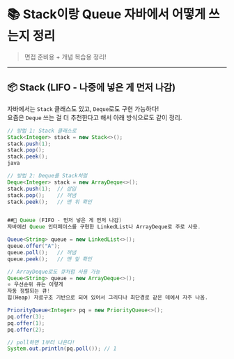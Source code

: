 # 📚 Stack이랑 Queue 자바에서 어떻게 쓰는지 정리

> 면접 준비용 + 개념 복습용 정리!

---

## 📦 Stack (LIFO - 나중에 넣은 게 먼저 나감)

자바에서는 `Stack` 클래스도 있고, `Deque`로도 구현 가능하다!  
요즘은 `Deque` 쓰는 걸 더 추천한다고 해서 아래 방식으로도 같이 정리.

```java
// 방법 1: Stack 클래스로
Stack<Integer> stack = new Stack<>();
stack.push(1);
stack.pop();
stack.peek();
java

// 방법 2: Deque를 Stack처럼
Deque<Integer> stack = new ArrayDeque<>();
stack.push(1);  // 삽입
stack.pop();    // 꺼냄
stack.peek();   // 맨 위 확인


##🚪 Queue (FIFO - 먼저 넣은 게 먼저 나감)
자바에선 Queue 인터페이스를 구현한 LinkedList나 ArrayDeque로 주로 사용.

Queue<String> queue = new LinkedList<>();
queue.offer("A");
queue.poll();   // 꺼냄
queue.peek();   // 맨 앞 확인

// ArrayDeque로도 큐처럼 사용 가능
Queue<String> queue = new ArrayDeque<>();
⭐ 우선순위 큐는 이렇게
자동 정렬되는 큐!
힙(Heap) 자료구조 기반으로 되어 있어서 그리디나 최단경로 같은 데에서 자주 나옴.

PriorityQueue<Integer> pq = new PriorityQueue<>();
pq.offer(3);
pq.offer(1);
pq.offer(2);

// poll하면 1부터 나온다!
System.out.println(pq.poll()); // 1




